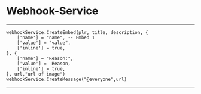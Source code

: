 # Webhook-Service
---
	
	webhookService.CreateEmbed(plr, title, description, {
		['name'] = "name", -- Embed 1
		['value'] = "value",
		['inline'] = true,
	}, {
		['name'] = "Reason:",
		['value'] =  Reason,
		['inline'] = true,
	}, url,"url of image") 
	webhookService.CreateMessage("@everyone",url)



---
